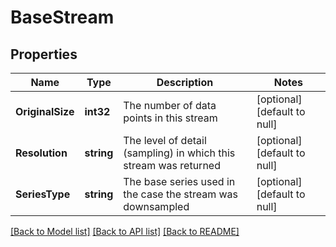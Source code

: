 # BaseStream

## Properties
Name | Type | Description | Notes
------------ | ------------- | ------------- | -------------
**OriginalSize** | **int32** | The number of data points in this stream | [optional] [default to null]
**Resolution** | **string** | The level of detail (sampling) in which this stream was returned | [optional] [default to null]
**SeriesType** | **string** | The base series used in the case the stream was downsampled | [optional] [default to null]

[[Back to Model list]](../README.md#documentation-for-models) [[Back to API list]](../README.md#documentation-for-api-endpoints) [[Back to README]](../README.md)


